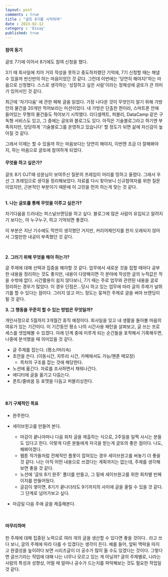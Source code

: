 ```yaml
---
layout: post
comments : true
title : "글또 8기를 시작하며"
date : 2023-02-12
category : 'Essay'
published: true
---
```


#### 참여 동기

글또 7기에 이어서 8기에도 참여 신청을 했다.

3기 때 회사일에 치어 거의 작성을 못하고 중도하차했던 기억에, 7기 신청할 때는 해낼 수 있을까 반신반의 하는 마음이었던 것 같다. 그런데 이번에는 '당연히 해야지!'하는 마음으로 신청했다. 스스로 생각하는 '성장하고 싶은 사람'이라는 정체성에 글또가 큰 의미가 있어서인 것 같다.  

최근에 '자기다움' 에 관한 페북 글을 읽었다. 가장 나다운 것이 무엇인지 알기 위해 가방 안의 물건을 20개만 적어보라는 미션이었다. 내 가방은 단촐한 편이라, 스마트폰 안에 들어있는 무형의 물건들도 적어보기 시작했다. 리디셀렉트, 퍼블리, DataCamp 같은 구독형 서비스도 있고, 그 중에는 글또와 블로그도 있다. 아직은 기술블로그라고 하기엔 부족하지만, 당당하게 '기술블로그를 운영하고 있습니다' 할 정도가 되면 삶에 자신감이 높아질 것 같다.

그래서 이제는 할 수 있을까 하는 마음보다는 당연히 해야지, 이번엔 조금 더 잘해봐야지, 하는 마음으로 글또에 참여하게 되었다. 
</br>


#### 무엇을 하고 싶은가?

글또 8기 OJT때 성윤님이 보여주신 질문의 프레임이 머리를 띵하고 울렸다. 그래서 우선 그 프레임으로 생각을 정리해보았다. 자료를 다시 찾아보니 신규참여자를 위한 질문이었지만, 근본적인 부분이기 때문에 이 고민을 먼저 하는게 맞는 것 같다.  
<br/>


**1. 나는 글또를 통해 무엇을 이루고 싶은가?**

자기다움을 드러내는 퍼스널브랜딩을 하고 싶다. 블로그에 많은 사람이 유입되고 알려지기 보다는, 아 누구누구, 하고 기억되면 좋겠다.

이 부분은 지난 기수에도 막연히 생각했던 거지만, 커리어체인지를 한지 오래되지 않아서 그럴만한 내공이 부족했던 것 같다. 

<br/>

**2. 그러기 위해 무엇을 해야 하는가?**

글 주제에 대해 선택과 집중을 해야할 것 같다. 업무에서 새로운 것을 접할 때마다 공부한 내용을 정리하는 것도 좋지만, 내용이 다양해지면 각 분야에 작성한 글의 누적값은 작을 수밖에 없다. 
시간활용이 쉽지 않다보니, 7기 때는 주로 업무와 관련된 내용을 글로 정리하는 경우가 많았다. 이 경우 단점은...당시 하고 있는 업무에 따라 글의 주제가 널뛰기를 할 수 있다는 점이다. 그러지 않고 어느 정도는 뭉쳐진 주제로 글을 써야 브랜딩이 될 것 같다. 
<br/>

**3. 그 행동을 꾸준히 할 수 있는 방법은 무엇일까?**

개인사정으로 5월까지 3개월간 휴직 예정이다. 회사일을 잊고 내 생활을 돌아볼 마음의 여유가 있는 기간이다. 이 기간동안 평소 나의 시간사용 패턴을 살펴보고, 글 쓰는 프로세스를 셋업해볼 수 있겠다. 아래 단계 중에 미루게 되는 순간들을 포착해서 기록해두면, 나중에 분석했을 때 의미있을 것 같다. 

- 글 주제를 잡는다. (평소/머리속)
- 초안을 쓴다. (이동시간, 자투리 시간, 카페에서도 가능/핸폰 메모장)
    - 목차의 구조를 잡는 것에 해당한다.
- 노션에 옮긴다. 자료를 조사하면서 채워나간다.
- 에디터에 글을 옮기고 다듬는다.
- 폰트/줄바꿈 등 포맷을 다듬고 퍼블리싱한다. 
<br/>


#### 8기 구체적인 목표

- 완주한다. 
- 세이브원고를 만들어 본다.
    - 마감이 끝나자마나 다음 회차 글을 제출하는 식으로, 2주일을 일찍 사시는 분들도 있다고 한다. 이렇게 다른 분들에게 자극을 받는게 글또의 좋은 점이다. 나도, 해봐야겠다. 
    - 웹툰 작가들처럼 전체적인 플롯이 잡혀있는 경우 세이브원고를 써놓기 더 좋을 것 같다. 나는 아직 어떤 내용으로 쓰겠다는 계획까지는 없는데, 주제를 생각해보면 좋을 것 같다. 
    - 노션에 '글또 8기 완주' 폴더를 만들고, 그 밑에 세이브원고를 위한 회차별 빈페이지를 만들어뒀다. 
    - 글감이 쌓이면, 8기가 끝나더라도 9기까지의 사이에 글을 올릴 수 있을 것 같다. 그 단계로 넘어가보고 싶다. 

- 마감일 다음 주에 글을 제출해본다.
    


<br/>

#### 마무리하며
한 주제에 대해 집중된 노력으로 여러 개의 글을 생산할 수 있다면 좋을 것이다.. 라고 쓰다 보니, 글의 주제에 따라 다를 수 있겠다는 생각이 든다. 예를 들어, 앞뒤 맥락을 따지고 완결성을 높이려다 보면 시리즈글이 더 공수가 많이 들 수도 있겠다는 것이다. 그렇다면 글쓰기라는 작업에 대해 나는 너무나 모르고 있는 게 아닐까? 글의 주제별로, 나라는 사람의 특성과 성향상, 어떨 때 얼마나 공수가 드는지를 파악해보는 것도 필요한 작업일 것 같다.
